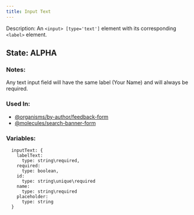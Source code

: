 ```yaml
---
title: Input Text
---
```

Description: An `<input> [type='text']`  element with its corresponding `<label>` element.

## State: ALPHA

### Notes:
Any text input field will have the same label (Your Name) and will always be required.

### Used In:
- [@organisms/by-author/feedback-form](/?p=organisms-feedback-form)
- [@molecules/search-banner-form](/?p=molecules-search-banner-form)

### Variables:
~~~
  inputText: {
    labelText:
      type: string\required,
    required: 
      type: boolean,
    id: 
      type: string\unique\required
    name: 
      type: string\required
    placeholder:
      type: string
  }
~~~
